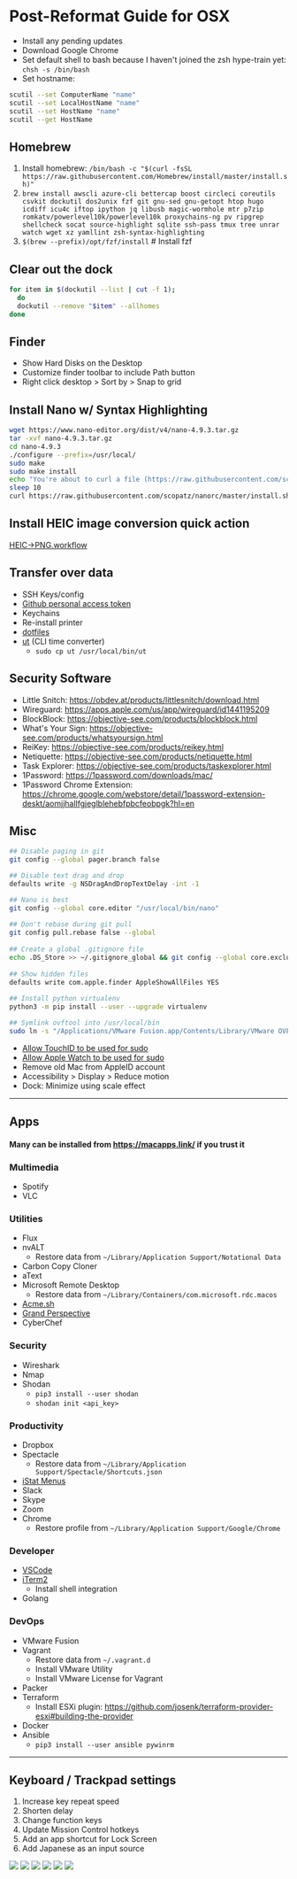 # Post-Reformat Guide for OSX

* Install any pending updates
* Download Google Chrome
* Set default shell to bash because I haven't joined the zsh hype-train yet: `chsh -s /bin/bash`
* Set hostname:
```bash
scutil --set ComputerName "name"
scutil --set LocalHostName "name"
scutil --set HostName "name"
scutil --get HostName
```

## Homebrew
1. Install homebrew: `/bin/bash -c "$(curl -fsSL https://raw.githubusercontent.com/Homebrew/install/master/install.sh)"`
2. ```brew install awscli azure-cli bettercap boost circleci coreutils csvkit dockutil dos2unix fzf git gnu-sed gnu-getopt htop hugo icdiff icu4c iftop ipython jq libusb magic-wormhole mtr p7zip romkatv/powerlevel10k/powerlevel10k proxychains-ng pv ripgrep shellcheck socat source-highlight sqlite ssh-pass tmux tree unrar watch wget xz yamllint zsh-syntax-highlighting```
3. `$(brew --prefix)/opt/fzf/install` # Install fzf

## Clear out the dock
```bash
for item in $(dockutil --list | cut -f 1);
  do
  dockutil --remove "$item" --allhomes
done
```

## Finder
* Show Hard Disks on the Desktop
* Customize finder toolbar to include Path button
* Right click desktop > Sort by > Snap to grid

## Install Nano w/ Syntax Highlighting
```bash
wget https://www.nano-editor.org/dist/v4/nano-4.9.3.tar.gz
tar -xvf nano-4.9.3.tar.gz
cd nano-4.9.3
./configure --prefix=/usr/local/
sudo make
sudo make install
echo "You're about to curl a file (https://raw.githubusercontent.com/scopatz/nanorc/master/install.sh) and pipe it to sh. You have 10 seconds to abort..."
sleep 10
curl https://raw.githubusercontent.com/scopatz/nanorc/master/install.sh | sh
```

## Install HEIC image conversion quick action
[HEIC->PNG.workflow](files/HEIC->PNG.workflow.zip)

## Transfer over data
* SSH Keys/config
* [Github personal access token](https://github.com/settings/tokens/)
* Keychains
* Re-install printer
* [dotfiles](dotfiles/)
* [ut](files/ut) (CLI time converter)
  * `sudo cp ut /usr/local/bin/ut`

## Security Software
* Little Snitch: https://obdev.at/products/littlesnitch/download.html
* Wireguard: https://apps.apple.com/us/app/wireguard/id1441195209
* BlockBlock: https://objective-see.com/products/blockblock.html
* What's Your Sign: https://objective-see.com/products/whatsyoursign.html
* ReiKey: https://objective-see.com/products/reikey.html
* Netiquette: https://objective-see.com/products/netiquette.html
* Task Explorer: https://objective-see.com/products/taskexplorer.html
* 1Password: https://1password.com/downloads/mac/
* 1Password Chrome Extension: https://chrome.google.com/webstore/detail/1password-extension-deskt/aomjjhallfgjeglblehebfpbcfeobpgk?hl=en

## Misc
```bash
## Disable paging in git
git config --global pager.branch false

## Disable text drag and drop
defaults write -g NSDragAndDropTextDelay -int -1

## Nano is best
git config --global core.editor "/usr/local/bin/nano"
 
## Don't rebase during git pull
git config pull.rebase false --global
 
## Create a global .gitignore file
echo .DS_Store >> ~/.gitignore_global && git config --global core.excludesfile ~/.gitignore_global
 
## Show hidden files
defaults write com.apple.finder AppleShowAllFiles YES
 
## Install python virtualenv
python3 -m pip install --user --upgrade virtualenv

## Symlink ovftool into /usr/local/bin
sudo ln -s "/Applications/VMware Fusion.app/Contents/Library/VMware OVF Tool/ovftool" "/usr/local/bin/ovftool"
 ```
* [Allow TouchID to be used for sudo](https://www.imore.com/how-use-sudo-your-mac-touch-id)
* [Allow Apple Watch to be used for sudo](https://github.com/biscuitehh/pam-watchid)
* Remove old Mac from AppleID account
* Accessibility > Display > Reduce motion
* Dock: Minimize using scale effect

---

## Apps
#### Many can be installed from https://macapps.link/ if you trust it

### Multimedia
* Spotify
* VLC

### Utilities
* Flux
* nvALT
  * Restore data from `~/Library/Application Support/Notational Data`
* Carbon Copy Cloner
* aText
* Microsoft Remote Desktop
    * Restore data from `~/Library/Containers/com.microsoft.rdc.macos`
* [Acme.sh](https://github.com/acmesh-official/acme.sh)
* [Grand Perspective](https://apps.apple.com/us/app/grandperspective/id1111570163?mt=12)
* CyberChef

### Security
* Wireshark
* Nmap
* Shodan
    * `pip3 install --user shodan`
    * `shodan init <api_key>`

### Productivity
* Dropbox
* Spectacle
  * Restore data from `~/Library/Application Support/Spectacle/Shortcuts.json`
* [iStat Menus](configs/iStat.ismp) 
* Slack
* Skype 
* Zoom
* Chrome
    * Restore profile from `~/Library/Application Support/Google/Chrome`

### Developer
* [VSCode](https://marketplace.visualstudio.com/items?itemName=Shan.code-settings-sync)
* [iTerm2](configs/iTerm.json)
    * Install shell integration
* Golang

### DevOps
* VMware Fusion
* Vagrant
    * Restore data from `~/.vagrant.d`
    * Install VMware Utility
    * Install VMware License for Vagrant
* Packer 
* Terraform 
    * Install ESXi plugin: https://github.com/josenk/terraform-provider-esxi#building-the-provider 
* Docker
* Ansible 
  * `pip3 install --user ansible pywinrm`

---

## Keyboard / Trackpad settings
1. Increase key repeat speed
2. Shorten delay
3. Change function keys
4. Update Mission Control hotkeys
5. Add an app shortcut for Lock Screen
6. Add Japanese as an input source

![](img/kb1.png)
![](img/kb2.png)
![](img/kb3.png)
![](img/tp1.png)
![](img/tp2.png)
![](img/tp3.png)

